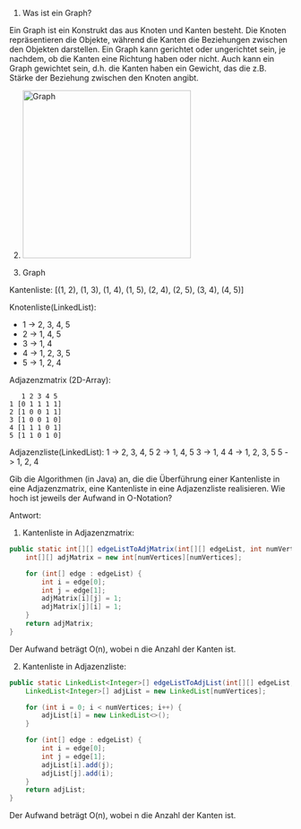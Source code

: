 1. Was ist ein Graph?

Ein Graph ist ein Konstrukt das aus Knoten und Kanten besteht. Die Knoten repräsentieren die Objekte, während die Kanten die Beziehungen zwischen den Objekten darstellen. Ein Graph kann gerichtet oder ungerichtet sein, je nachdem, ob die Kanten eine Richtung haben oder nicht.
Auch kann ein Graph gewichtet sein, d.h. die Kanten haben ein Gewicht, das die z.B. Stärke der Beziehung zwischen den Knoten angibt.

2. <img src="https://imgur.com/a/p1xi43q" alt="Graph" width="300"/>

3. Graph

Kantenliste:
[(1, 2), (1, 3), (1, 4), (1, 5), (2, 4), (2, 5), (3, 4), (4, 5)]

Knotenliste(LinkedList):
- 1 -> 2, 3, 4, 5
- 2 -> 1, 4, 5
- 3 -> 1, 4
- 4 -> 1, 2, 3, 5
- 5 -> 1, 2, 4

Adjazenzmatrix (2D-Array):
````
   1 2 3 4 5
1 [0 1 1 1 1]
2 [1 0 0 1 1]
3 [1 0 0 1 0]
4 [1 1 1 0 1]
5 [1 1 0 1 0]
````

Adjazenzliste(LinkedList):
1 -> 2, 3, 4, 5
2 -> 1, 4, 5
3 -> 1, 4
4 -> 1, 2, 3, 5
5 -> 1, 2, 4

Gib die Algorithmen (in Java) an, die die Überführung
einer Kantenliste in eine Adjazenzmatrix,
eine Kantenliste in eine Adjazenzliste
realisieren. Wie hoch ist jeweils der Aufwand in O-Notation?

Antwort:

1. Kantenliste in Adjazenzmatrix:
```java
public static int[][] edgeListToAdjMatrix(int[][] edgeList, int numVertices) {
    int[][] adjMatrix = new int[numVertices][numVertices];

    for (int[] edge : edgeList) {
        int i = edge[0];
        int j = edge[1];
        adjMatrix[i][j] = 1;
        adjMatrix[j][i] = 1;
    }
    return adjMatrix;
}
```
Der Aufwand beträgt O(n), wobei n die Anzahl der Kanten ist.

2. Kantenliste in Adjazenzliste:
```java
public static LinkedList<Integer>[] edgeListToAdjList(int[][] edgeList, int numVertices) {
    LinkedList<Integer>[] adjList = new LinkedList[numVertices];

    for (int i = 0; i < numVertices; i++) {
        adjList[i] = new LinkedList<>();
    }

    for (int[] edge : edgeList) {
        int i = edge[0];
        int j = edge[1];
        adjList[i].add(j);
        adjList[j].add(i);
    }
    return adjList;
}
```

Der Aufwand beträgt O(n), wobei n die Anzahl der Kanten ist.




